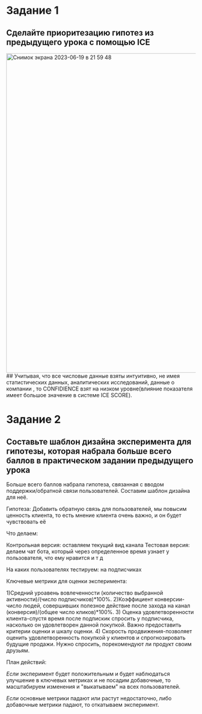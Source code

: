 # Задание 1 
## Сделайте приоритезацию гипотез из предыдущего урока с помощью ICE

<img width="848" alt="Снимок экрана 2023-06-19 в 21 59 48" src="https://github.com/lamavii/DZ_ABC-TEST_2/assets/63337923/6f77e05e-cad0-463b-be86-1d7bc775a3e0">
## Учитывая, что все числовые данные взяты интуитивно, не имея статистических данных, аналитических исследований, данные о компании , то CONFIDIENCE взят на низком уровне(влияние показателя имеет большое значение в системе ICE SCORE).

# Задание 2
## Составьте шаблон дизайна эксперимента для гипотезы, которая набрала больше всего баллов в практическом задании предыдущего урока

Больше всего баллов набрала гипотеза, связанная с вводом поддержки/обратной связи пользователей. Составим шаблон дизайна для неё.

Гипотеза:
Добавить обратную связь для пользователей, мы повысим ценность клиента, то есть мнение клиента очень важно, и он будет чувствовать её

Что делаем:

Контрольная версия: оставляем текущий вид канала
Тестовая версия: делаем чат бота, который через определенное время узнает у пользователя, что ему нравится и т д

На каких пользователях тестируем:
на подписчиках

Ключевые метрики для оценки эксперимента:

1)Средний уроавень вовлеченности (количество выбранной активности)/(число подписчиков)*100%.
2)Коэффициент конверсии-число людей, совершивших полезное действие после захода на канал (конверсия)/(общее число кликов)*100%.
3) Оценка удовлетворенности клиента-спустя время после подпискик спросить у подписчика, насколько он удовлетворен данной покупкой. Важно предоставить критерии оценки и шкалу оценки.
4) Скорость продвижения-позволяет оценить удовлетворенность покупкой у клиентов и спрогнозировать будущие продажи.
Нужно спросить, порекомендуют ли продукт своим друзьям.


План действий:

*Если* эксперимент будет положительным и будет наблюдаться улучшение в ключевых метриках и не посадим добавочные, то масштабируем изменения и "выкатываем" на всех пользователей.

*Если* основные метрики падают или растут недостаточно, либо добавочные метрики падают, то откатываем эксперимент.
